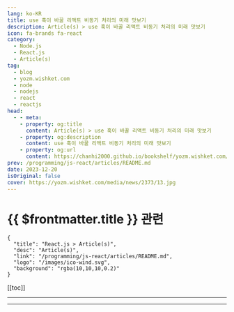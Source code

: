 ```yaml
---
lang: ko-KR
title: use 훅이 바꿀 리액트 비동기 처리의 미래 맛보기
description: Article(s) > use 훅이 바꿀 리액트 비동기 처리의 미래 맛보기
icon: fa-brands fa-react
category: 
  - Node.js
  - React.js
  - Article(s)
tag: 
  - blog
  - yozm.wishket.com
  - node
  - nodejs
  - react
  - reactjs
head:
  - - meta:
    - property: og:title
      content: Article(s) > use 훅이 바꿀 리액트 비동기 처리의 미래 맛보기
    - property: og:description
      content: use 훅이 바꿀 리액트 비동기 처리의 미래 맛보기
    - property: og:url
      content: https://chanhi2000.github.io/bookshelf/yozm.wishket.com/2373.html
prev: /programming/js-react/articles/README.md
date: 2023-12-20
isOriginal: false
cover: https://yozm.wishket.com/media/news/2373/13.jpg
---
```


# {{ $frontmatter.title }} 관련

```component VPCard
{
  "title": "React.js > Article(s)",
  "desc": "Article(s)",
  "link": "/programming/js-react/articles/README.md",
  "logo": "/images/ico-wind.svg",
  "background": "rgba(10,10,10,0.2)"
}
```

[[toc]]

---

<SiteInfo
  name="use 훅이 바꿀 리액트 비동기 처리의 미래 맛보기 (1) | 요즘IT"
  desc="use 훅이 바꿀 리액트 비동기 처리의 미래에 대해 소개하게 된 문태근입니다. 저는 현재 데브시스터즈라는 모바일 게임회사에서 프론트엔드 엔지니어로 근무하고 있습니다. 주로 게임 운영과 게임 개발에 관련된 여러 가지 툴을 개발하고 있습니다. 이번 글에서는 새롭게 출시된 use라는 훅에 대해 알아보고, 실무에서 작성했던 코드를 기반으로 use를 활용하여 기존 훅의 문제를 같이 해결해 보겠습니다. 또, use의 제약 조건에서 엿볼 수 있는 리액트의 미래에 대해 소개합니다."
  url="https://yozm.wishket.com/magazine/detail/2373/"
  logo="https://yozm.wishket.com/static/renewal/img/global/gnb_yozmit.svg"
  preview="https://yozm.wishket.com/media/news/2373/13.jpg"/>

<!-- TODO: 작성 -->

---

<SiteInfo
  name="use 훅이 바꿀 리액트 비동기 처리의 미래 맛보기 (2) | 요즘IT"
  desc="FEConf2023에서 발표한 <use 훅이 바꿀 리액트 비동기 처리의 미래 맛보기>를 정리한 글입니다. 1회에서는 use훅의 등장과 특징에 관해 살펴보고 실제 실무에서 사용한 코드를 바탕으로 기존 훅의 제약을 살펴봅니다. 이번 글 use훅이 바꿀 리액트 비동기 처리의 미래 맛보기 2회에서는 기존 훅의 제약을 use를 통해 어떻게 해결했는지를 알아보고, use훅에도 존재하는 제약을 살펴보며 앞으로의 리액트를 생각해봅니다."
  url="https://yozm.wishket.com/magazine/detail/2374/"
  logo="https://yozm.wishket.com/static/renewal/img/global/gnb_yozmit.svg"
  preview="https://yozm.wishket.com/media/news/2374/13_e8kF8x2.png"/>

<!-- TODO: 작성 -->

